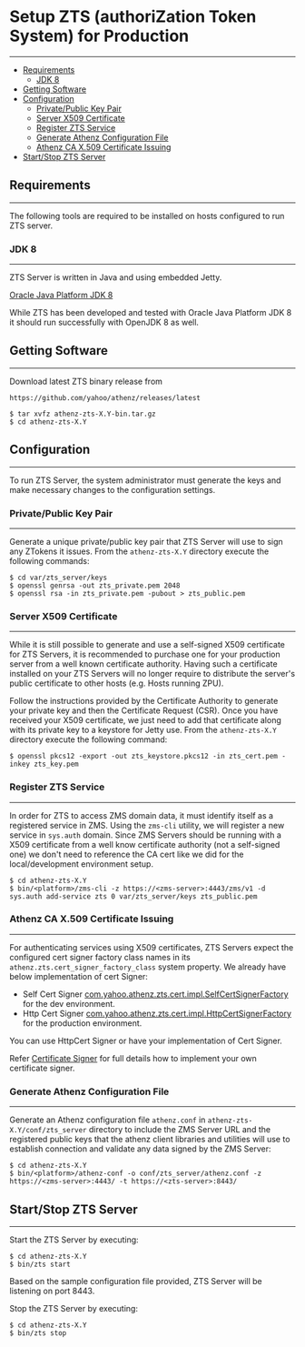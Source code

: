 # Setup ZTS (authoriZation Token System) for Production
-------------------------------------------------------

* [Requirements](#requirements)
    * [JDK 8](#jdk-8)
* [Getting Software](#getting-software)
* [Configuration](#configuration)
    * [Private/Public Key Pair](#privatepublic-key-pair)
    * [Server X509 Certificate](#server-x509-certificate)
    * [Register ZTS Service](#register-zts-service)
    * [Generate Athenz Configuration File](#generate-athenz-configuration-file)
    * [Athenz CA X.509 Certificate Issuing](#athenz-ca-x509-certificate-issuing)
* [Start/Stop ZTS Server](#startstop-zts-server)

## Requirements
---------------

The following tools are required to be installed on hosts
configured to run ZTS server.

### JDK 8
---------

ZTS Server is written in Java and using embedded Jetty.

[Oracle Java Platform JDK 8](http://www.oracle.com/technetwork/java/javase/downloads/jdk8-downloads-2133151.html)

While ZTS has been developed and tested with Oracle Java Platform JDK 8
it should run successfully with OpenJDK 8 as well.

## Getting Software
-------------------

Download latest ZTS binary release from

```
https://github.com/yahoo/athenz/releases/latest
```

```shell
$ tar xvfz athenz-zts-X.Y-bin.tar.gz
$ cd athenz-zts-X.Y
```

## Configuration
----------------

To run ZTS Server, the system administrator must generate the keys
and make necessary changes to the configuration settings.

### Private/Public Key Pair
---------------------------

Generate a unique private/public key pair that ZTS Server will use
to sign any ZTokens it issues. From the `athenz-zts-X.Y` directory
execute the following commands:

```shell
$ cd var/zts_server/keys
$ openssl genrsa -out zts_private.pem 2048
$ openssl rsa -in zts_private.pem -pubout > zts_public.pem
```

### Server X509 Certificate
---------------------------

While it is still possible to generate and use a self-signed X509 
certificate for ZTS Servers, it is recommended to purchase one for
your production server from a well known certificate authority.
Having such a certificate installed on your ZTS Servers will no
longer require to distribute the server's public certificate to
other hosts (e.g. Hosts running ZPU).

Follow the instructions provided by the Certificate Authority to
generate your private key and then the Certificate Request (CSR).
Once you have received your X509 certificate, we just need to add
that certificate along with its private key to a keystore for Jetty 
use. From the `athenz-zts-X.Y` directory execute the following
command:

```shell
$ openssl pkcs12 -export -out zts_keystore.pkcs12 -in zts_cert.pem -inkey zts_key.pem
```

### Register ZTS Service
------------------------

In order for ZTS to access ZMS domain data, it must identify itself
as a registered service in ZMS. Using the `zms-cli` utility, we will
register a new service in `sys.auth` domain. Since ZMS Servers should
be running with a X509 certificate from a well know certificate 
authority (not a self-signed one) we don't need to reference the CA
cert like we did for the local/development environment setup.

```shell
$ cd athenz-zts-X.Y
$ bin/<platform>/zms-cli -z https://<zms-server>:4443/zms/v1 -d sys.auth add-service zts 0 var/zts_server/keys zts_public.pem
```

### Athenz CA X.509 Certificate Issuing
---------------------------------------

For authenticating services using X509 certificates, ZTS Servers expect 
the configured cert signer factory class names in its `athenz.zts.cert_signer_factory_class` system property.
We already have below implementation of cert Signer:
 
* Self Cert Signer [com.yahoo.athenz.zts.cert.impl.SelfCertSignerFactory](https://github.com/yahoo/athenz/blob/master/servers/zts/src/main/java/com/yahoo/athenz/zts/cert/impl/SelfCertSigner.java) 
  for the dev environment.
* Http Cert Signer [com.yahoo.athenz.zts.cert.impl.HttpCertSignerFactory](https://github.com/yahoo/athenz/blob/master/servers/zts/src/main/java/com/yahoo/athenz/zts/cert/impl/HttpCertSigner.java) 
  for the production environment.
  
You can use HttpCert Signer or have your implementation of Cert Signer.

Refer [Certificate Signer](cert_signer.md) for
full details how to implement your own certificate signer.
     

### Generate Athenz Configuration File
--------------------------------------

Generate an Athenz configuration file `athenz.conf` in `athenz-zts-X.Y/conf/zts_server`
directory to include the ZMS Server URL and the registered public keys that the
athenz client libraries and utilities will use to establish connection and validate any
data signed by the ZMS Server:

```shell
$ cd athenz-zts-X.Y
$ bin/<platform>/athenz-conf -o conf/zts_server/athenz.conf -z https://<zms-server>:4443/ -t https://<zts-server>:8443/
```

## Start/Stop ZTS Server
------------------------

Start the ZTS Server by executing:

```shell
$ cd athenz-zts-X.Y
$ bin/zts start
```

Based on the sample configuration file provided, ZTS Server will be listening
on port 8443.

Stop the ZTS Server by executing:

```shell
$ cd athenz-zts-X.Y
$ bin/zts stop
```
